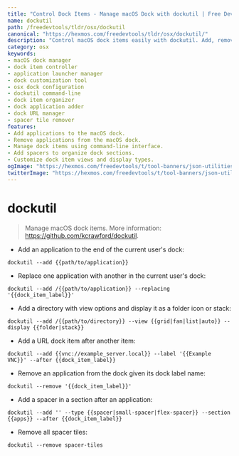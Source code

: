 ```yaml
---
title: "Control Dock Items - Manage macOS Dock with dockutil | Free DevTools"
name: dockutil
path: /freedevtools/tldr/osx/dockutil
canonical: "https://hexmos.com/freedevtools/tldr/osx/dockutil/"
description: "Control macOS dock items easily with dockutil. Add, remove, and organize applications, directories, and URLs in your dock. Free online tool, no registration required."
category: osx
keywords:
- macOS dock manager
- dock item controller
- application launcher manager
- dock customization tool
- osx dock configuration
- dockutil command-line
- dock item organizer
- dock application adder
- dock URL manager
- spacer tile remover
features:
- Add applications to the macOS dock.
- Remove applications from the macOS dock.
- Manage dock items using command-line interface.
- Add spacers to organize dock sections.
- Customize dock item views and display types.
ogImage: "https://hexmos.com/freedevtools/t/tool-banners/json-utilities-banner.png"
twitterImage: "https://hexmos.com/freedevtools/t/tool-banners/json-utilities-banner.png"
---
```


# dockutil

> Manage macOS dock items.
> More information: <https://github.com/kcrawford/dockutil>.

- Add an application to the end of the current user's dock:

`dockutil --add {{path/to/application}}`

- Replace one application with another in the current user's dock:

`dockutil --add /{{path/to/application}} --replacing '{{dock_item_label}}'`

- Add a directory with view options and display it as a folder icon or stack:

`dockutil --add /{{path/to/directory}} --view {{grid|fan|list|auto}} --display {{folder|stack}}`

- Add a URL dock item after another item:

`dockutil --add {{vnc://example_server.local}} --label '{{Example VNC}}' --after {{dock_item_label}}`

- Remove an application from the dock given its dock label name:

`dockutil --remove '{{dock_item_label}}'`

- Add a spacer in a section after an application:

`dockutil --add '' --type {{spacer|small-spacer|flex-spacer}} --section {{apps}} --after {{dock_item_label}}`

- Remove all spacer tiles:

`dockutil --remove spacer-tiles`
